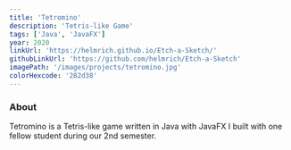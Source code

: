 ```yaml
---
title: 'Tetromino'
description: 'Tetris-like Game'
tags: ['Java', 'JavaFX']
year: 2020
linkUrl: 'https://helmrich.github.io/Etch-a-Sketch/'
githubLinkUrl: 'https://github.com/helmrich/Etch-a-Sketch'
imagePath: '/images/projects/tetromino.jpg'
colorHexcode: '282d38'
---
```


### About

Tetromino is a Tetris-like game written in Java with JavaFX I built with one fellow student during our 2nd semester.

